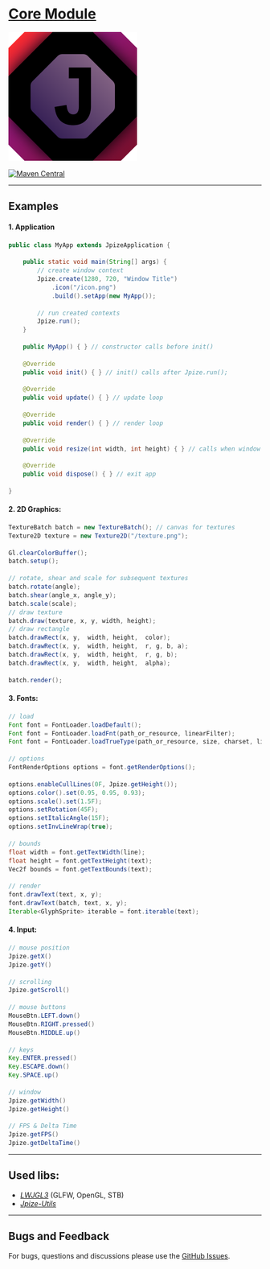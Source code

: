 # [Core Module](https://github.com/generaloss/jpize-core)
![jpize](logo.svg)

[![Maven Central](https://img.shields.io/maven-central/v/io.github.generaloss/jpize-core.svg)](https://mvnrepository.com/artifact/io.github.generaloss/jpize-core)

---

## Examples
#### 1. Application
``` java
public class MyApp extends JpizeApplication {

    public static void main(String[] args) {
        // create window context
        Jpize.create(1280, 720, "Window Title")
            .icon("/icon.png")
            .build().setApp(new MyApp());
        
        // run created contexts
        Jpize.run();
    }
    
    public MyApp() { } // constructor calls before init()
    
    @Override
    public void init() { } // init() calls after Jpize.run();
    
    @Override
    public void update() { } // update loop
    
    @Override
    public void render() { } // render loop
    
    @Override
    public void resize(int width, int height) { } // calls when window resizes
    
    @Override
    public void dispose() { } // exit app
    
}
```

#### 2. 2D Graphics:
``` java
TextureBatch batch = new TextureBatch(); // canvas for textures
Texture2D texture = new Texture2D("/texture.png");

Gl.clearColorBuffer();
batch.setup();

// rotate, shear and scale for subsequent textures
batch.rotate(angle);
batch.shear(angle_x, angle_y);
batch.scale(scale);
// draw texture
batch.draw(texture, x, y, width, height);
// draw rectangle
batch.drawRect(x, y,  width, height,  color);
batch.drawRect(x, y,  width, height,  r, g, b, a);
batch.drawRect(x, y,  width, height,  r, g, b);
batch.drawRect(x, y,  width, height,  alpha);

batch.render();
```

#### 3. Fonts:
``` java
// load
Font font = FontLoader.loadDefault();
Font font = FontLoader.loadFnt(path_or_resource, linearFilter);
Font font = FontLoader.loadTrueType(path_or_resource, size, charset, linearFilter);

// options
FontRenderOptions options = font.getRenderOptions();

options.enableCullLines(0F, Jpize.getHeight());
options.color().set(0.95, 0.95, 0.93);
options.scale().set(1.5F);
options.setRotation(45F);
options.setItalicAngle(15F);
options.setInvLineWrap(true);

// bounds
float width = font.getTextWidth(line);
float height = font.getTextHeight(text);
Vec2f bounds = font.getTextBounds(text);

// render
font.drawText(text, x, y);
font.drawText(batch, text, x, y);
Iterable<GlyphSprite> iterable = font.iterable(text);
```

#### 4. Input:
``` java
// mouse position
Jpize.getX()  
Jpize.getY()

// scrolling
Jpize.getScroll() 

// mouse buttons
MouseBtn.LEFT.down()     
MouseBtn.RIGHT.pressed()
MouseBtn.MIDDLE.up()

// keys
Key.ENTER.pressed()
Key.ESCAPE.down()
Key.SPACE.up()

// window
Jpize.getWidth()
Jpize.getHeight()

// FPS & Delta Time
Jpize.getFPS()
Jpize.getDeltaTime()
```

---

## Used libs:
* *[LWJGL3](https://github.com/LWJGL/lwjgl3)* (GLFW, OpenGL, STB)
* *[Jpize-Utils](https://github.com/generaloss/jpize-utils)*


---

## Bugs and Feedback
For bugs, questions and discussions please use the [GitHub Issues](https://github.com/generaloss/jpize-core/issues).
